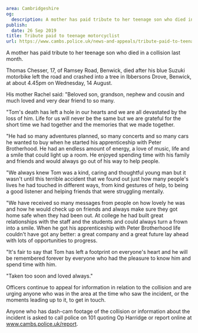```yaml
area: Cambridgeshire
og:
  description: A mother has paid tribute to her teenage son who died in a collision last month.
publish:
  date: 26 Sep 2019
title: Tribute paid to teenage motorcyclist
url: https://www.cambs.police.uk/news-and-appeals/tribute-paid-to-teenage-motorcyclist
```

A mother has paid tribute to her teenage son who died in a collision last month.

Thomas Chesser, 17, of Ramsey Road, Benwick, died after his blue Suzuki motorbike left the road and crashed into a tree in Ibbersons Drove, Benwick, at about 4.45pm on Wednesday, 14 August.

His mother Rachel said: "Beloved son, grandson, nephew and cousin and much loved and very dear friend to so many.

"Tom's death has left a hole in our hearts and we are all devastated by the loss of him. Life for us will never be the same but we are grateful for the short time we had together and the memories that we made together.

"He had so many adventures planned, so many concerts and so many cars he wanted to buy when he started his apprenticeship with Peter Brotherhood. He had an endless amount of energy, a love of music, life and a smile that could light up a room. He enjoyed spending time with his family and friends and would always go out of his way to help people.

"We always knew Tom was a kind, caring and thoughtful young man but it wasn't until this terrible accident that we found out just how many people's lives he had touched in different ways, from kind gestures of help, to being a good listener and helping friends that were struggling mentally.

"We have received so many messages from people on how lovely he was and how he would check up on friends and always make sure they got home safe when they had been out. At college he had built great relationships with the staff and the students and could always turn a frown into a smile. When he got his apprenticeship with Peter Brotherhood life couldn't have got any better: a great company and a great future lay ahead with lots of opportunities to progress.

"It's fair to say that Tom has left a footprint on everyone's heart and he will be remembered forever by everyone who had the pleasure to know him and spend time with him.

"Taken too soon and loved always."

Officers continue to appeal for information in relation to the collision and are urging anyone who was in the area at the time who saw the incident, or the moments leading up to it, to get in touch.

Anyone who has dash-cam footage of the collision or information about the incident is asked to call police on 101 quoting Op Harridge or report online at www.cambs.police.uk/report.
